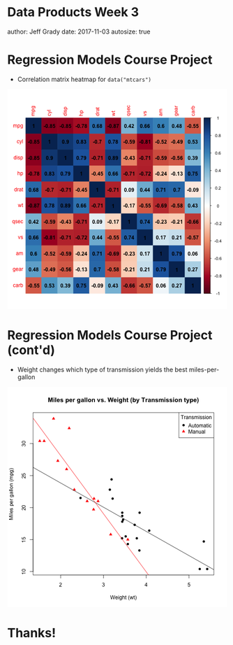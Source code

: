 Data Products Week 3
========================================================
author: Jeff Grady 
date: 2017-11-03
autosize: true

Regression Models Course Project
========================================================

- Correlation matrix heatmap for `data("mtcars")`

![plot of chunk unnamed-chunk-1](DataProductsWeek3-really-figure/unnamed-chunk-1-1.png)

Regression Models Course Project (cont'd)
========================================================

- Weight changes which type of transmission yields the best miles-per-gallon

![plot of chunk unnamed-chunk-2](DataProductsWeek3-really-figure/unnamed-chunk-2-1.png)

Thanks!
========================================================

